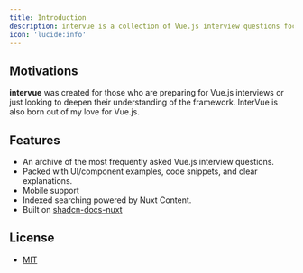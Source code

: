 ```yaml
---
title: Introduction
description: intervue is a collection of Vue.js interview questions focused on quizzes, UI-related topics, with clear explanations and code examples.
icon: 'lucide:info'
---
```


## Motivations

**intervue** was created for those who are  preparing for Vue.js interviews or just looking to deepen their understanding of the framework. InterVue is also born out of my love for Vue.js. 

## Features
- An archive of the most frequently asked Vue.js interview questions.
- Packed with UI/component examples, code snippets, and clear explanations.
- Mobile support
- Indexed searching powered by Nuxt Content.
- Built on [shadcn-docs-nuxt](https://github.com/ZTL-UwU/shadcn-docs-nuxt)

## License
- [MIT](https://github.com/haithanhphan1603/intervue/blob/master/LICENSE)